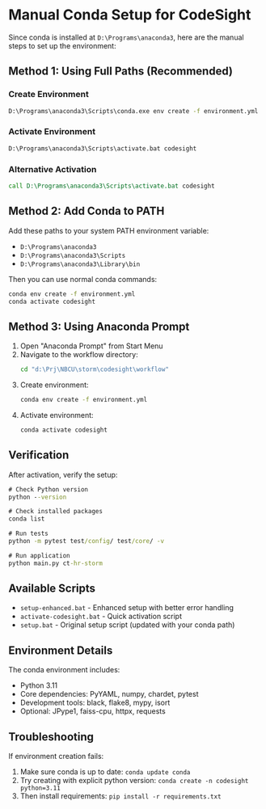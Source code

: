# Manual Conda Setup for CodeSight

Since conda is installed at `D:\Programs\anaconda3`, here are the manual steps to set up the environment:

## Method 1: Using Full Paths (Recommended)

### Create Environment
```cmd
D:\Programs\anaconda3\Scripts\conda.exe env create -f environment.yml
```

### Activate Environment
```cmd
D:\Programs\anaconda3\Scripts\activate.bat codesight
```

### Alternative Activation
```cmd
call D:\Programs\anaconda3\Scripts\activate.bat codesight
```

## Method 2: Add Conda to PATH

Add these paths to your system PATH environment variable:
- `D:\Programs\anaconda3`
- `D:\Programs\anaconda3\Scripts`
- `D:\Programs\anaconda3\Library\bin`

Then you can use normal conda commands:
```cmd
conda env create -f environment.yml
conda activate codesight
```

## Method 3: Using Anaconda Prompt

1. Open "Anaconda Prompt" from Start Menu
2. Navigate to the workflow directory:
   ```cmd
   cd "d:\Prj\NBCU\storm\codesight\workflow"
   ```
3. Create environment:
   ```cmd
   conda env create -f environment.yml
   ```
4. Activate environment:
   ```cmd
   conda activate codesight
   ```

## Verification

After activation, verify the setup:

```cmd
# Check Python version
python --version

# Check installed packages
conda list

# Run tests
python -m pytest test/config/ test/core/ -v

# Run application
python main.py ct-hr-storm
```

## Available Scripts

- `setup-enhanced.bat` - Enhanced setup with better error handling
- `activate-codesight.bat` - Quick activation script
- `setup.bat` - Original setup script (updated with your conda path)

## Environment Details

The conda environment includes:
- Python 3.11
- Core dependencies: PyYAML, numpy, chardet, pytest
- Development tools: black, flake8, mypy, isort
- Optional: JPype1, faiss-cpu, httpx, requests

## Troubleshooting

If environment creation fails:
1. Make sure conda is up to date: `conda update conda`
2. Try creating with explicit python version: `conda create -n codesight python=3.11`
3. Then install requirements: `pip install -r requirements.txt`
